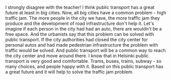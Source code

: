 I strongly disagree with the teacher! I think public transport has a great future at least in big cities. Now, all big cities have a common problem - high traffic jam. The more people in the city we have, the more traffic jam they produce and the development of road infrastructure don't help it. Let's imagine if each person in the city had had an auto, there are wouldn't be a free space. And the urbanists say that this problem can be solved with public transport. If the city authorities had closed the city center for personal autos and had made pedestrian infrastructure the problem with traffic would be solved. And public transport will be a common way to reach the city center and move around there. I know that in Helsinki public transport is very good and comfortable. Trams, buses, trains, subway - so many choices, and people happy with it. Based on this public transport has a great future and it will help to solve the traffic jam problem.